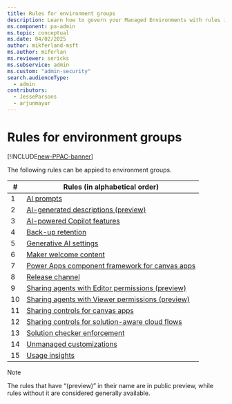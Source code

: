 ```yaml
---
title: Rules for environment groups
description: Learn how to govern your Managed Environments with rules in bulk.
ms.component: pa-admin
ms.topic: conceptual
ms.date: 04/02/2025
author: mikferland-msft
ms.author: miferlan
ms.reviewer: sericks
ms.subservice: admin
ms.custom: "admin-security"
search.audienceType: 
  - admin
contributors:
  - JesseParsons
  - arjunmayur
---
```


# Rules for environment groups

[!INCLUDE[new-PPAC-banner](~/includes/new-PPAC-banner.md)]

The following rules can be appied to environment groups.

| # | Rules (in alphabetical order) |
|----|----------|
| 1 | [AI prompts](/ai-builder/administer#enable-or-disable-ai-prompts-in-power-platform-and-copilot-studio) |
| 2 | [AI-generated descriptions (preview)](/power-apps/maker/canvas-apps/save-publish-app#create-an-app-description-with-copilot-preview) |
| 3 | [AI-powered Copilot features](/power-apps/maker/canvas-apps/ai-overview?WT.mc_id=ppac_inproduct_settings) |
| 4 | [Back-up retention](backup-restore-environments.md) |
| 5 | [Generative AI settings](geographical-availability-copilot.md) |
| 6 | [Maker welcome content](welcome-content.md) |
| 7 | [Power Apps component framework for canvas apps](/power-apps/developer/component-framework/component-framework-for-canvas-apps) |
| 8 | [Release channel](https://go.microsoft.com/fwlink/?linkid=2237290) |
| 9 | [Sharing agents with Editor permissions (preview)](managed-environment-sharing-limits.md) |
| 10 | [Sharing agents with Viewer permissions (preview)](managed-environment-sharing-limits.md) |
| 11 | [Sharing controls for canvas apps](managed-environment-sharing-limits.md) |
| 12 | [Sharing controls for solution-aware cloud flows](managed-environment-sharing-limits.md) |
| 13 | [Solution checker enforcement](managed-environment-solution-checker.md) |
| 14 | [Unmanaged customizations](../alm/block-unmanaged-customizations.md) |
| 15 | [Usage insights](managed-environment-usage-insights.md) |

> [!NOTE]
> The rules that have “(preview)” in their name are in public preview, while rules without it are considered generally available.
